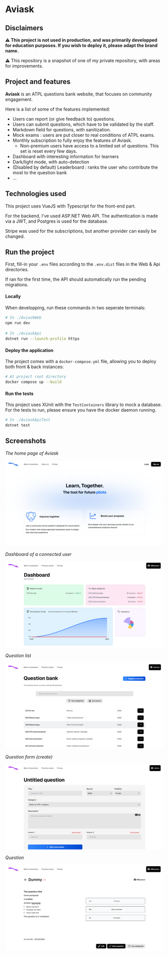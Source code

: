 # Aviask

## Disclaimers

**⚠️ This project is not used in production, and was primarily developped for education purposes. If you wish to deploy it, please adapt the brand name.**

⚠️ This repository is a snapshot of one of my private repository, with areas for improvements.

## Project and features

**Aviask** is an ATPL questions bank website, that focuses on community engagement.

Here is a list of some of the features implemented:

- Users can report (or give feedback to) questions.
- Users can submit questions, which have to be validated by the staff.
- Markdown field for questions, with sanitization.
- Mock exams : users are put closer to real conditions of ATPL exams.
- Monthly subscription to fully enjoy the features of Aviask.
  - Non-premium users have access to a limited set of questions. This set is reset every few days.
- Dashboard with interesting information for learners
- Dark/light mode, with auto-detection
- (Disabled by default) Leaderboard : ranks the user who contribute the most to the question bank
- ...

## Technologies used

This project uses VueJS with Typescript for the front-end part.

For the backend, I've used ASP.NET Web API. The authentication is made via a JWT, and Postgres is used for the database.

Stripe was used for the subscriptions, but another provider can easily be changed.


## Run the project

First, fill-in your `.env` files according to the `.env.dist` files in the Web & Api directories.

If ran for the first time, the API should automatically run the pending migrations.

#### Locally

When developping, run these commands in two seperate terminals:

```bash
# In ./AviaskWeb
npm run dev

# In ./AviaskApi
dotnet run --launch-profile https
```

#### Deploy the application

The project comes with a `docker-compose.yml` file, allowing you to deploy both front & back instances:

```bash
# At project root directory
docker compose up --build
```

#### Run the tests

This project uses XUnit with the `TestContainers` library to mock a database. For the tests to run, please ensure you have the docker daemon running.

```bash
# In ./AviaskApiTest
dotnet test
```

## Screenshots

_The home page of Aviask_

![Home page](image/README/home.png)

_Dashboard of a connected user_

![Dashboard exemple](image/README/dashboard.png)

*Question list*

![Question list](image/README/question_list.png)

_Question form (create)_

![Question form](image/README/question_form.png)

_Question_

![Question](image/README/question.png)
